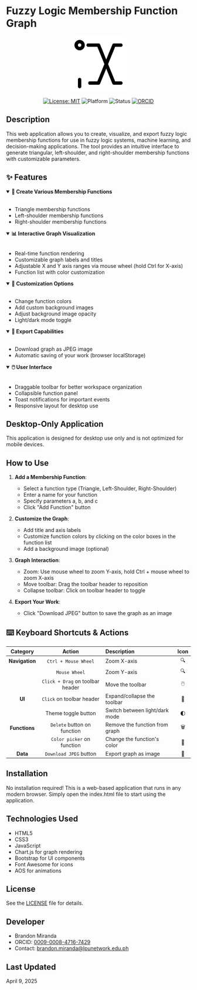 # Fuzzy Logic Membership Function Graph

<div align="center">
  <img src="./assets/icon/icon.png" alt="Fuzzy Logic Membership Function Graph" width="150" height="150"/>
  
  [![License: MIT](https://img.shields.io/badge/License-MIT-blue.svg)](https://opensource.org/licenses/MIT)
  ![Platform](https://img.shields.io/badge/platform-Web-brightgreen)
  ![Status](https://img.shields.io/badge/status-Active-success)
  [![ORCID](https://img.shields.io/badge/ORCID-0009--0008--4716--7429-green.svg)](https://orcid.org/0009-0008-4716-7429)
</div>

## Description

This web application allows you to create, visualize, and export fuzzy logic membership functions for use in fuzzy logic systems, machine learning, and decision-making applications. The tool provides an intuitive interface to generate triangular, left-shoulder, and right-shoulder membership functions with customizable parameters.

## ✨ Features

<details open>
<summary><b>🔷 Create Various Membership Functions</b></summary>
<br>
  
- Triangle membership functions
- Left-shoulder membership functions
- Right-shoulder membership functions
</details>

<details open>
<summary><b>📊 Interactive Graph Visualization</b></summary>
<br>
  
- Real-time function rendering
- Customizable graph labels and titles
- Adjustable X and Y axis ranges via mouse wheel (hold Ctrl for X-axis)
- Function list with color customization
</details>

<details open>
<summary><b>🎨 Customization Options</b></summary>
<br>
  
- Change function colors
- Add custom background images
- Adjust background image opacity
- Light/dark mode toggle
</details>

<details open>
<summary><b>💾 Export Capabilities</b></summary>
<br>
  
- Download graph as JPEG image
- Automatic saving of your work (browser localStorage)
</details>

<details open>
<summary><b>🖱️ User Interface</b></summary>
<br>
  
- Draggable toolbar for better workspace organization
- Collapsible function panel
- Toast notifications for important events
- Responsive layout for desktop use
</details>

## Desktop-Only Application

This application is designed for desktop use only and is not optimized for mobile devices.

## How to Use

1. **Add a Membership Function**:

   - Select a function type (Triangle, Left-Shoulder, Right-Shoulder)
   - Enter a name for your function
   - Specify parameters a, b, and c
   - Click "Add Function" button

2. **Customize the Graph**:

   - Add title and axis labels
   - Customize function colors by clicking on the color boxes in the function list
   - Add a background image (optional)

3. **Graph Interaction**:

   - Zoom: Use mouse wheel to zoom Y-axis, hold Ctrl + mouse wheel to zoom X-axis
   - Move toolbar: Drag the toolbar header to reposition
   - Collapse toolbar: Click on toolbar header to toggle

4. **Export Your Work**:
   - Click "Download JPEG" button to save the graph as an image

## ⌨️ Keyboard Shortcuts & Actions

<div align="center">

|    Category    |              Action              | Description                    | Icon |
| :------------: | :------------------------------: | :----------------------------- | :--: |
| **Navigation** |       `Ctrl + Mouse Wheel`       | Zoom X-axis                    |  🔍  |
|                |          `Mouse Wheel`           | Zoom Y-axis                    |  🔍  |
|                | `Click + Drag` on toolbar header | Move the toolbar               |  🖱️  |
|     **UI**     |    `Click` on toolbar header     | Expand/collapse the toolbar    |  📑  |
|                |       Theme toggle button        | Switch between light/dark mode |  🌓  |
| **Functions**  |   `Delete` button on function    | Remove the function from graph |  🗑️  |
|                |    `Color picker` on function    | Change the function's color    |  🎨  |
|    **Data**    |      `Download JPEG` button      | Export graph as image          |  💾  |

</div>

## Installation

No installation required! This is a web-based application that runs in any modern browser. Simply open the index.html file to start using the application.

## Technologies Used

- HTML5
- CSS3
- JavaScript
- Chart.js for graph rendering
- Bootstrap for UI components
- Font Awesome for icons
- AOS for animations

## License

See the [LICENSE](./LICENSE) file for details.

## Developer

- Brandon Miranda
- ORCID: [0009-0008-4716-7429](https://orcid.org/0009-0008-4716-7429)
- Contact: [brandon.miranda@lpunetwork.edu.ph](mailto:brandon.miranda@lpunetwork.edu.ph)

## Last Updated

April 9, 2025
